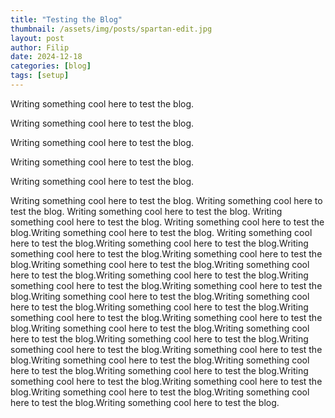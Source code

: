 ```yaml
---
title: "Testing the Blog"
thumbnail: /assets/img/posts/spartan-edit.jpg
layout: post
author: Filip
date: 2024-12-18
categories: [blog]
tags: [setup]
---
```


Writing something cool here to test the blog.

Writing something cool here to test the blog.

Writing something cool here to test the blog.

Writing something cool here to test the blog.

Writing something cool here to test the blog.

Writing something cool here to test the blog.
Writing something cool here to test the blog.
Writing something cool here to test the blog.
Writing something cool here to test the blog.
Writing something cool here to test the blog.Writing something cool here to test the blog.
Writing something cool here to test the blog.Writing something cool here to test the blog.Writing something cool here to test the blog.Writing something cool here to test the blog.Writing something cool here to test the blog.Writing something cool here to test the blog.Writing something cool here to test the blog.Writing something cool here to test the blog.Writing something cool here to test the blog.Writing something cool here to test the blog.Writing something cool here to test the blog.Writing something cool here to test the blog.Writing something cool here to test the blog.Writing something cool here to test the blog.Writing something cool here to test the blog.Writing something cool here to test the blog.Writing something cool here to test the blog.Writing something cool here to test the blog.Writing something cool here to test the blog.Writing something cool here to test the blog.Writing something cool here to test the blog.Writing something cool here to test the blog.Writing something cool here to test the blog.Writing something cool here to test the blog.Writing something cool here to test the blog.Writing something cool here to test the blog.Writing something cool here to test the blog.